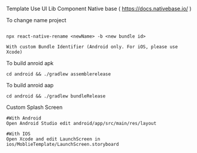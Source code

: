 Template Use UI Lib Component Native base ( https://docs.nativebase.io/ )

To change name project 

```

npx react-native-rename <newName> -b <new bundle id>

With custom Bundle Identifier (Android only. For iOS, please use Xcode)

```

To build anroid apk
```
cd android && ./gradlew assemblerelease 
```

To build anroid aap
```
cd android && ./gradlew bundleRelease
```

Custom Splash Screen
```
#With Android
Open Android Studio edit android/app/src/main/res/layout

#With IOS
Open Xcode and edit LaunchScreen in ios/MoblieTemplate/LaunchScreen.storyboard
```
